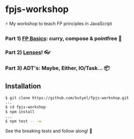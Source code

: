 # fpjs-workshop

⚡️ My workshop to teach FP principles in JavaScript

### Part 1) [FP Basics](https://fpjs-talk.now.sh/#0): curry, compose & pointfree 🐏

### Part 2) [Lenses](https://functional-lenses.now.sh/#0)! 👓

### Part 3) ADT's: Maybe, Either, IO/Task... 📦

## Installation

```sh
$ git clone https://github.com/kutyel/fpjs-workshop.git
...
$ cd fpjs-workshop
$ npm install
...
$ npm test -- -w
```

See the breaking tests and follow along! 🚀
